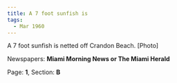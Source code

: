 ```yaml
---  
title: A 7 foot sunfish is  
tags:  
  - Mar 1960  
---  
```

  
A 7 foot sunfish is netted off Crandon Beach. [Photo]  
  
Newspapers: **Miami Morning News or The Miami Herald**  
  
Page: **1**, Section: **B** 
